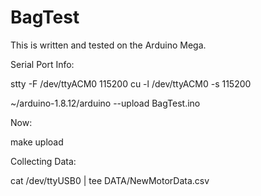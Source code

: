 # BagTest

This is written and tested on the Arduino Mega.

Serial Port Info:

stty -F /dev/ttyACM0 115200
cu -l /dev/ttyACM0 -s 115200

 ~/arduino-1.8.12/arduino --upload BagTest.ino

Now:

make upload

Collecting Data:

cat /dev/ttyUSB0  | tee DATA/NewMotorData.csv 


